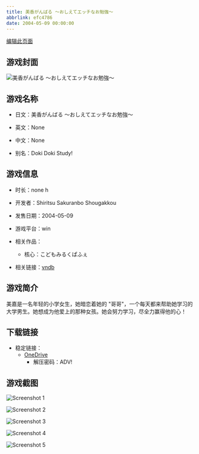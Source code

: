 ```yaml
---
title: 美香がんばる ～おしえてエッチなお勉強～
abbrlink: efc4786
date: 2004-05-09 00:00:00
---
```

[编辑此页面](https://github.com/ACG-3/ADV3-source/blob/main/source/_posts/games/%E7%BE%8E%E9%A6%99%E3%81%8C%E3%82%93%E3%81%B0%E3%82%8B%20%EF%BD%9E%E3%81%8A%E3%81%97%E3%81%88%E3%81%A6%E3%82%A8%E3%83%83%E3%83%81%E3%81%AA%E3%81%8A%E5%8B%89%E5%BC%B7%EF%BD%9E.md)

## 游戏封面

![美香がんばる ～おしえてエッチなお勉強～](https://pan.timero.xyz/d/onedrive/img_lib_001/%E7%BE%8E%E9%A6%99%E3%81%8C%E3%82%93%E3%81%B0%E3%82%8B%20%EF%BD%9E%E3%81%8A%E3%81%97%E3%81%88%E3%81%A6%E3%82%A8%E3%83%83%E3%83%81%E3%81%AA%E3%81%8A%E5%8B%89%E5%BC%B7%EF%BD%9E_cover.avif)


## 游戏名称

- 日文：美香がんばる ～おしえてエッチなお勉強～
- 英文：None
- 中文：None

- 别名：Doki Doki Study!


## 游戏信息

- 时长：none h
- 开发者：Shiritsu Sakuranbo Shougakkou
- 发售日期：2004-05-09
- 游戏平台：win
- 相关作品：
   - 核心：こどもみるくぱふぇ

- 相关链接：[vndb](https://vndb.org/v5907)


## 游戏简介

美嘉是一名年轻的小学女生，她暗恋着她的 "哥哥"，一个每天都来帮助她学习的大学男生。她想成为他爱上的那种女孩。她会努力学习，尽全力赢得他的心！


## 下载链接

- 稳定链接：
    - [OneDrive](https://pan.timero.xyz/onedrive/adv_lib_001/%E7%BE%8E%E9%A6%99%E3%81%8C%E3%82%93%E3%81%B0%E3%82%8B%20%EF%BD%9E%E3%81%8A%E3%81%97%E3%81%88%E3%81%A6%E3%82%A8%E3%83%83%E3%83%81%E3%81%AA%E3%81%8A%E5%8B%89%E5%BC%B7%EF%BD%9E)
        - 解压密码：ADV!



## 游戏截图


![Screenshot 1](https://pan.timero.xyz/d/onedrive/img_lib_001/%E7%BE%8E%E9%A6%99%E3%81%8C%E3%82%93%E3%81%B0%E3%82%8B%20%EF%BD%9E%E3%81%8A%E3%81%97%E3%81%88%E3%81%A6%E3%82%A8%E3%83%83%E3%83%81%E3%81%AA%E3%81%8A%E5%8B%89%E5%BC%B7%EF%BD%9E_Screenshot_1.avif)

![Screenshot 2](https://pan.timero.xyz/d/onedrive/img_lib_001/%E7%BE%8E%E9%A6%99%E3%81%8C%E3%82%93%E3%81%B0%E3%82%8B%20%EF%BD%9E%E3%81%8A%E3%81%97%E3%81%88%E3%81%A6%E3%82%A8%E3%83%83%E3%83%81%E3%81%AA%E3%81%8A%E5%8B%89%E5%BC%B7%EF%BD%9E_Screenshot_2.avif)

![Screenshot 3](https://pan.timero.xyz/d/onedrive/img_lib_001/%E7%BE%8E%E9%A6%99%E3%81%8C%E3%82%93%E3%81%B0%E3%82%8B%20%EF%BD%9E%E3%81%8A%E3%81%97%E3%81%88%E3%81%A6%E3%82%A8%E3%83%83%E3%83%81%E3%81%AA%E3%81%8A%E5%8B%89%E5%BC%B7%EF%BD%9E_Screenshot_3.avif)

![Screenshot 4](https://pan.timero.xyz/d/onedrive/img_lib_001/%E7%BE%8E%E9%A6%99%E3%81%8C%E3%82%93%E3%81%B0%E3%82%8B%20%EF%BD%9E%E3%81%8A%E3%81%97%E3%81%88%E3%81%A6%E3%82%A8%E3%83%83%E3%83%81%E3%81%AA%E3%81%8A%E5%8B%89%E5%BC%B7%EF%BD%9E_Screenshot_4.avif)

![Screenshot 5](https://pan.timero.xyz/d/onedrive/img_lib_001/%E7%BE%8E%E9%A6%99%E3%81%8C%E3%82%93%E3%81%B0%E3%82%8B%20%EF%BD%9E%E3%81%8A%E3%81%97%E3%81%88%E3%81%A6%E3%82%A8%E3%83%83%E3%83%81%E3%81%AA%E3%81%8A%E5%8B%89%E5%BC%B7%EF%BD%9E_Screenshot_5.avif)

